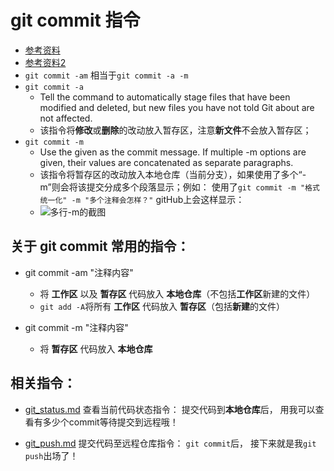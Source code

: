 # git commit 指令
* [参考资料](https://www.kernel.org/pub/software/scm/git/docs/git-commit.html)
* [参考资料2](https://git-scm.com/docs/git-commit)
* `git commit -am` 相当于`git commit -a -m`
* `git commit -a`
	* Tell the command to automatically stage files that have been modified and deleted, but new files you have not told Git about are not affected.
	* 该指令将**修改**或**删除**的改动放入暂存区，注意**新文件**不会放入暂存区；
* `git commit -m`
	* Use the given <msg> as the commit message. If multiple -m options are given, their values are concatenated as separate paragraphs.
	* 该指令将暂存区的改动放入本地仓库（当前分支），如果使用了多个“-m”则会将该提交分成多个段落显示；例如： 使用了`git commit -m "格式统一化" -m "多个注释会怎样？"` gitHub上会这样显示：
	* ![多行-m的截图](https://github.com/wteam-xq/testGit/blob/master/learn_log/log_img/git_commit_s1.png)

## 关于 git commit 常用的指令： 

* git commit -am "注释内容"
  * 将 **工作区** 以及 **暂存区** 代码放入 **本地仓库**（不包括**工作区**新建的文件）
  * `git add -A`将所有 **工作区** 代码放入 **暂存区**（包括**新建**的文件）

* git commit -m "注释内容"
  * 将 **暂存区** 代码放入 **本地仓库**

## 相关指令：
* [git_status.md](https://github.com/wteam-xq/testGit/blob/master/learn_log/git_status.md)  查看当前代码状态指令： 提交代码到**本地仓库**后， 用我可以查看有多少个commit等待提交到远程哦！

* [git_push.md](https://github.com/wteam-xq/testGit/blob/master/learn_log/git_push.md) 提交代码至远程仓库指令： `git commit`后， 接下来就是我`git push`出场了！
